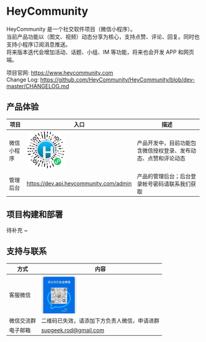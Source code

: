 HeyCommunity
================================

HeyCommunity 是一个社交软件项目（微信小程序）。   
当前产品功能以（图文、视频）动态分享为核心，支持点赞、评论、回复。同时也支持小程序订阅消息推送。   
将来版本迭代会增加活动、话题、小组、IM 等功能，将来也会开发 APP 和网页端。   

项目官网: https://www.heycommunity.com   
Change Log: https://github.com/HeyCommunity/HeyCommunity/blob/dev-master/CHANGELOG.md

## 产品体验

项目    |   入口   |   描述
-------|----------|----------
微信小程序   | <img src="https://github.com/HeyCommunity/HeyCommunity/raw/dev-master/assets/wxapp-qrcode.jpg" width="100">   | 产品开发中，目前功能包含微信授权登录、发布动态、点赞和评论动态
管理后台    | https://dev.api.heycommunity.com/admin | 产品的管理后台；后台登录帐号密码请联系我们获取


## 项目构建和部署

待补充 ~


## 支持与联系

方式     |   内容  
-------------|------------------
客服微信       | <img src="https://github.com/HeyCommunity/HeyCommunity/raw/dev-master/assets/wecom-Rod-qrcode.jpg" height="100"> 
微信交流群     | 二维码已失效，请添加下方负责人微信，申请进群
电子邮箱       | supgeek.rod@gmail.com
